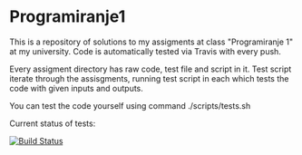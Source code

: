 # Programiranje1


This is a repository of solutions to my assigments at class "Programiranje 1" at my university. Code is automatically tested via Travis with every push.

Every assigment directory has raw code, test file and script in it. Test script iterate through the assisgments, running test script in each which tests the code with given inputs and outputs.

You can test the code yourself using command ./scripts/tests.sh

Current status of tests:

[![Build Status](https://travis-ci.org/Meemaw/Programiranje1.svg?branch=master)](https://travis-ci.org/Meemaw/Programiranje1)
